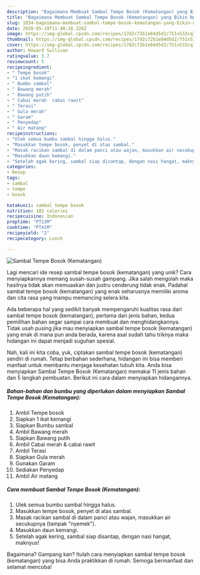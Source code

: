 ```yaml
---
description: "Bagaimana Membuat Sambal Tempe Bosok (Kematangan) yang Bikin Ngiler"
title: "Bagaimana Membuat Sambal Tempe Bosok (Kematangan) yang Bikin Ngiler"
slug: 1034-bagaimana-membuat-sambal-tempe-bosok-kematangan-yang-bikin-ngiler
date: 2020-05-19T11:48:28.326Z
image: https://img-global.cpcdn.com/recipes/17d2c72b1e84d5d2/751x532cq70/sambal-tempe-bosok-kematangan-foto-resep-utama.jpg
thumbnail: https://img-global.cpcdn.com/recipes/17d2c72b1e84d5d2/751x532cq70/sambal-tempe-bosok-kematangan-foto-resep-utama.jpg
cover: https://img-global.cpcdn.com/recipes/17d2c72b1e84d5d2/751x532cq70/sambal-tempe-bosok-kematangan-foto-resep-utama.jpg
author: Howard Sullivan
ratingvalue: 3.7
reviewcount: 5
recipeingredient:
- " Tempe bosok"
- "1 ikat kemangi"
- " Bumbu sambal"
- " Bawang merah"
- " Bawang putih"
- " Cabai merah  cabai rawit"
- " Terasi"
- " Gula merah"
- " Garam"
- " Penyedap"
- " Air matang"
recipeinstructions:
- "Ulek semua bumbu sambal hingga halus."
- "Masukkan tempe bosok, penyet di atas sambal."
- "Masak racikan sambal di dalam panci atau wajan, masukkan air secukupnya (tampak &#34;nyemek&#34;)."
- "Masukkan daun kemangi."
- "Setelah agak kering, sambal siap disantap, dengan nasi hangat, maknyus!"
categories:
- Resep
tags:
- sambal
- tempe
- bosok

katakunci: sambal tempe bosok 
nutrition: 102 calories
recipecuisine: Indonesian
preptime: "PT13M"
cooktime: "PT41M"
recipeyield: "2"
recipecategory: Lunch

---
```



![Sambal Tempe Bosok (Kematangan)](https://img-global.cpcdn.com/recipes/17d2c72b1e84d5d2/751x532cq70/sambal-tempe-bosok-kematangan-foto-resep-utama.jpg)

Lagi mencari ide resep sambal tempe bosok (kematangan) yang unik? Cara menyiapkannya memang susah-susah gampang. Jika salah mengolah maka hasilnya tidak akan memuaskan dan justru cenderung tidak enak. Padahal sambal tempe bosok (kematangan) yang enak seharusnya memiliki aroma dan cita rasa yang mampu memancing selera kita.



Ada beberapa hal yang sedikit banyak mempengaruhi kualitas rasa dari sambal tempe bosok (kematangan), pertama dari jenis bahan, kedua pemilihan bahan segar sampai cara membuat dan menghidangkannya. Tidak usah pusing jika mau menyiapkan sambal tempe bosok (kematangan) yang enak di mana pun anda berada, karena asal sudah tahu triknya maka hidangan ini dapat menjadi suguhan spesial.


Nah, kali ini kita coba, yuk, ciptakan sambal tempe bosok (kematangan) sendiri di rumah. Tetap berbahan sederhana, hidangan ini bisa memberi manfaat untuk membantu menjaga kesehatan tubuh kita. Anda bisa menyiapkan Sambal Tempe Bosok (Kematangan) memakai 11 jenis bahan dan 5 langkah pembuatan. Berikut ini cara dalam menyiapkan hidangannya.

<!--inarticleads1-->

##### Bahan-bahan dan bumbu yang diperlukan dalam menyiapkan Sambal Tempe Bosok (Kematangan):

1. Ambil  Tempe bosok
1. Siapkan 1 ikat kemangi
1. Siapkan  Bumbu sambal
1. Ambil  Bawang merah
1. Siapkan  Bawang putih
1. Ambil  Cabai merah &amp; cabai rawit
1. Ambil  Terasi
1. Siapkan  Gula merah
1. Gunakan  Garam
1. Sediakan  Penyedap
1. Ambil  Air matang




<!--inarticleads2-->

##### Cara membuat Sambal Tempe Bosok (Kematangan):

1. Ulek semua bumbu sambal hingga halus.
1. Masukkan tempe bosok, penyet di atas sambal.
1. Masak racikan sambal di dalam panci atau wajan, masukkan air secukupnya (tampak &#34;nyemek&#34;).
1. Masukkan daun kemangi.
1. Setelah agak kering, sambal siap disantap, dengan nasi hangat, maknyus!




Bagaimana? Gampang kan? Itulah cara menyiapkan sambal tempe bosok (kematangan) yang bisa Anda praktikkan di rumah. Semoga bermanfaat dan selamat mencoba!
